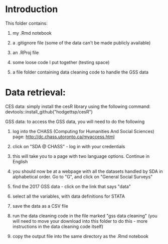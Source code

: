 # Introduction

This folder contains:

1. my .Rmd notebook

2. a .gitignore file (some of the data can't be made publicly available)

3. an .RProj file

4. some loose code I put together (testing space)

5. a file folder containing data cleaning code to handle the GSS data

# Data retrieval:

CES data: simply install the cesR library using the following command: devtools::install_github("hodgettsp/cesR")

GSS data: to access the GSS data, you will need to do the following
1. log into the CHASS (Computing for Humanities And Social Sciences) page: http://dc.chass.utoronto.ca/myaccess.html

2. click on "SDA @ CHASS" - log in with your credentials

3. this will take you to a page with two language options. Continue in English

4. you should now be at a webpage with all the datasets handled by SDA in alphabetical order. Go to "G", and click on "General Social Surveys"

5. find the 2017 GSS data - click on the link that says "data"

6. select all the variables, with data definitions for STATA

7. save the data as a CSV file

8. run the data cleaning code in the file marked "gss data cleaning" (you will need to move your download into this folder to do this -  more instructions in the data cleaning code itself)

9. copy the output file into the same directory as the .Rmd notebook
